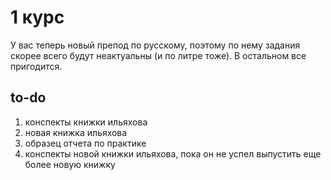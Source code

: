 # 1 курс
У вас теперь новый препод по русскому, поэтому по нему задания скорее всего будут неактуальны (и по литре тоже).
В остальном все пригодится.

## to-do
1. конспекты книжки ильяхова
2. новая книжка ильяхова
3. образец отчета по практике
4. конспекты новой книжки ильяхова, пока он не успел выпустить еще более новую книжку
